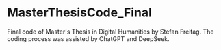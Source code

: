 # MasterThesisCode_Final
Final code of Master's Thesis in Digital Humanities by Stefan Freitag. The coding process was assisted by ChatGPT and DeepSeek.
